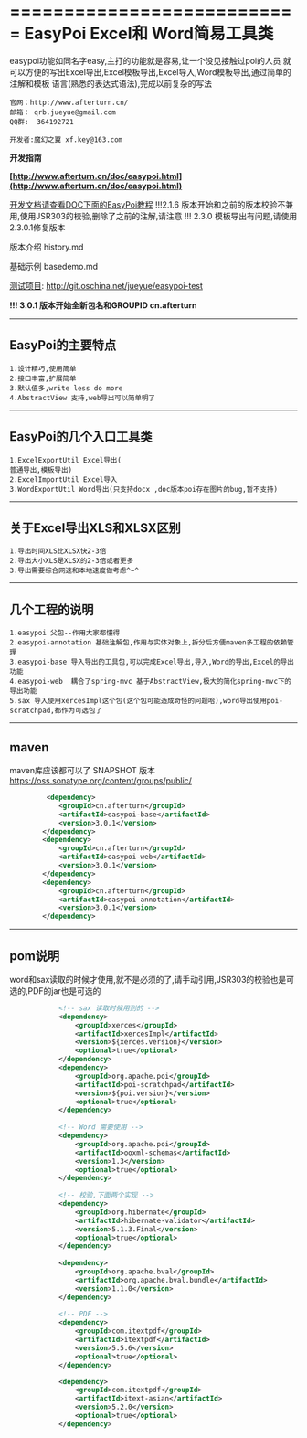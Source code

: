 ===========================
EasyPoi Excel和 Word简易工具类
===========================
 easypoi功能如同名字easy,主打的功能就是容易,让一个没见接触过poi的人员
就可以方便的写出Excel导出,Excel模板导出,Excel导入,Word模板导出,通过简单的注解和模板
语言(熟悉的表达式语法),完成以前复杂的写法

	官网：http://www.afterturn.cn/
	邮箱： qrb.jueyue@gmail.com
	QQ群:  364192721
	
	开发者:魔幻之翼 xf.key@163.com

**开发指南**

**[http://www.afterturn.cn/doc/easypoi.html](http://www.afterturn.cn/doc/easypoi.html)**

[开发文档请查看DOC下面的EasyPoi教程](http://git.oschina.net/jueyue/easypoi/blob/master/doc/EasyPoi%E6%95%99%E7%A8%8B.docx?dir=0&filepath=doc%2FEasyPoi%E6%95%99%E7%A8%8B.docx&oid=133ebde5641f128420023dbdc2533ab4b53c7792&sha=4c8d94c80544811e2e358518bad6c689a63c13e9)
!!!2.1.6 版本开始和之前的版本校验不兼用,使用JSR303的校验,删除了之前的注解,请注意
!!! 2.3.0 模板导出有问题,请使用2.3.0.1修复版本


版本介绍
history.md

基础示例
basedemo.md

[测试项目](http://git.oschina.net/jueyue/easypoi-test): http://git.oschina.net/jueyue/easypoi-test

**!!! 3.0.1 版本开始全新包名和GROUPID cn.afterturn**

---------------------------
EasyPoi的主要特点
--------------------------
	1.设计精巧,使用简单
	2.接口丰富,扩展简单
	3.默认值多,write less do more
	4.AbstractView 支持,web导出可以简单明了

---------------------------
EasyPoi的几个入口工具类
---------------------------

	1.ExcelExportUtil Excel导出(
	普通导出,模板导出)
	2.ExcelImportUtil Excel导入
	3.WordExportUtil Word导出(只支持docx ,doc版本poi存在图片的bug,暂不支持)
	
---------------------------
关于Excel导出XLS和XLSX区别
---------------------------

	1.导出时间XLS比XLSX快2-3倍
	2.导出大小XLS是XLSX的2-3倍或者更多
	3.导出需要综合网速和本地速度做考虑^~^
	
---------------------------
几个工程的说明
---------------------------
	1.easypoi 父包--作用大家都懂得
	2.easypoi-annotation 基础注解包,作用与实体对象上,拆分后方便maven多工程的依赖管理
	3.easypoi-base 导入导出的工具包,可以完成Excel导出,导入,Word的导出,Excel的导出功能
	4.easypoi-web  耦合了spring-mvc 基于AbstractView,极大的简化spring-mvc下的导出功能
	5.sax 导入使用xercesImpl这个包(这个包可能造成奇怪的问题哈),word导出使用poi-scratchpad,都作为可选包了
--------------------------
maven 
--------------------------
maven库应该都可以了
SNAPSHOT 版本
https://oss.sonatype.org/content/groups/public/
```xml
		 <dependency>
			<groupId>cn.afterturn</groupId>
			<artifactId>easypoi-base</artifactId>
			<version>3.0.1</version>
		</dependency>
		<dependency>
			<groupId>cn.afterturn</groupId>
			<artifactId>easypoi-web</artifactId>
			<version>3.0.1</version>
		</dependency>
		<dependency>
			<groupId>cn.afterturn</groupId>
			<artifactId>easypoi-annotation</artifactId>
			<version>3.0.1</version>
		</dependency>
```
	

--------------------------
pom说明
--------------------------
word和sax读取的时候才使用,就不是必须的了,请手动引用,JSR303的校验也是可选的,PDF的jar也是可选的
```xml
			<!-- sax 读取时候用到的 -->
			<dependency>
				<groupId>xerces</groupId>
				<artifactId>xercesImpl</artifactId>
				<version>${xerces.version}</version>
				<optional>true</optional>
			</dependency>
			<dependency>
				<groupId>org.apache.poi</groupId>
				<artifactId>poi-scratchpad</artifactId>
				<version>${poi.version}</version>
				<optional>true</optional>
			</dependency>
			
			<!-- Word 需要使用 -->
            <dependency>
                <groupId>org.apache.poi</groupId>
                <artifactId>ooxml-schemas</artifactId>
                <version>1.3</version>
                <optional>true</optional>
            </dependency>
			
			<!-- 校验,下面两个实现 -->
			<dependency>
				<groupId>org.hibernate</groupId>
				<artifactId>hibernate-validator</artifactId>
				<version>5.1.3.Final</version>
				<optional>true</optional>
			</dependency>
			
			<dependency>
				<groupId>org.apache.bval</groupId>
				<artifactId>org.apache.bval.bundle</artifactId>
				<version>1.1.0</version>
			</dependency>
			
			<!-- PDF -->
			<dependency>
				<groupId>com.itextpdf</groupId>
				<artifactId>itextpdf</artifactId>
				<version>5.5.6</version>
				<optional>true</optional>
			</dependency>

			<dependency>
				<groupId>com.itextpdf</groupId>
				<artifactId>itext-asian</artifactId>
				<version>5.2.0</version>
				<optional>true</optional>
			</dependency>
```

